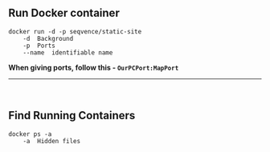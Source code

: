 ## Run Docker container

```console
docker run -d -p seqvence/static-site
	-d 	Background
	-p	Ports
	--name	identifiable name
```

**When giving ports, follow this - `OurPCPort:MapPort`**

---
<br>

## Find Running Containers

```console
docker ps -a
	-a 	Hidden files
```	
